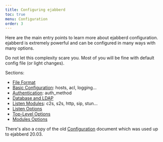 ```yaml
---
title: Configuring ejabberd
toc: true
menu: Configuration
order: 3
---
```


Here are the main entry points to learn more about ejabberd
configuration. ejabberd is extremely powerful and can be configured in
many ways with many options.

Do not let this complexity scare you. Most of you will be fine with
default config file (or light changes).

Sections:

- [File Format](/admin/configuration/file-format/)
- [Basic Configuration](/admin/configuration/basic/): hosts, acl, logging...
- [Authentication](/admin/configuration/authentication/): auth_method
- [Database and LDAP](/admin/configuration/database-ldap/)
- [Listen Modules](/admin/configuration/listen/): c2s, s2s, http, sip, stun...
- [Listen Options](/admin/configuration/listen-options/)
- [Top-Level Options](/admin/configuration/toplevel/)
- [Modules Options](/admin/configuration/modules/)

There's also a copy of the old [Configuration](/admin/configuration/old/) document which was used up to ejabberd 20.03.
